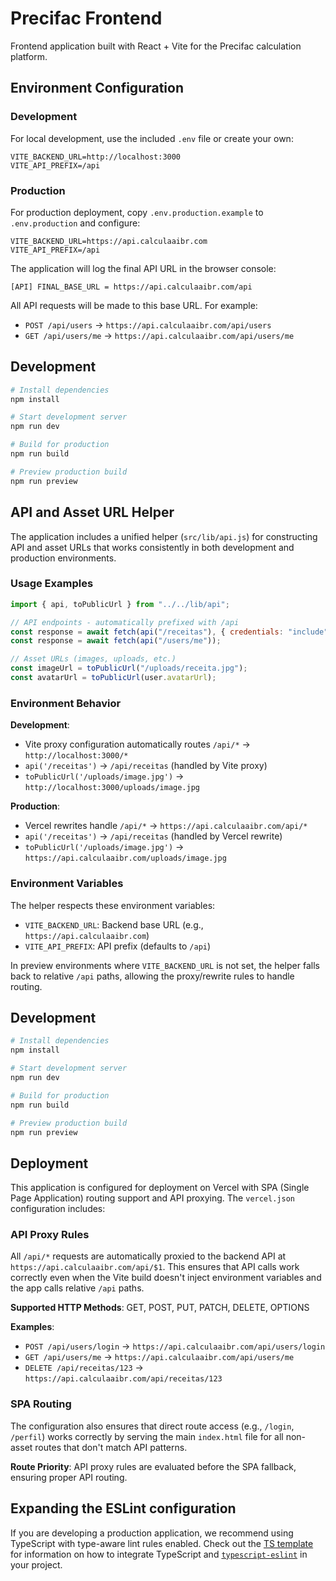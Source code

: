 # Precifac Frontend

Frontend application built with React + Vite for the Precifac calculation platform.

## Environment Configuration

### Development
For local development, use the included `.env` file or create your own:

```env
VITE_BACKEND_URL=http://localhost:3000
VITE_API_PREFIX=/api
```

### Production
For production deployment, copy `.env.production.example` to `.env.production` and configure:

```env
VITE_BACKEND_URL=https://api.calculaaibr.com
VITE_API_PREFIX=/api
```

The application will log the final API URL in the browser console:
```
[API] FINAL_BASE_URL = https://api.calculaaibr.com/api
```

All API requests will be made to this base URL. For example:
- `POST /api/users` → `https://api.calculaaibr.com/api/users`
- `GET /api/users/me` → `https://api.calculaaibr.com/api/users/me`

## Development

```bash
# Install dependencies
npm install

# Start development server
npm run dev

# Build for production
npm run build

# Preview production build
npm run preview
```

## API and Asset URL Helper

The application includes a unified helper (`src/lib/api.js`) for constructing API and asset URLs that works consistently in both development and production environments.

### Usage Examples

```javascript
import { api, toPublicUrl } from "../../lib/api";

// API endpoints - automatically prefixed with /api
const response = await fetch(api("/receitas"), { credentials: "include" });
const response = await fetch(api("/users/me"));

// Asset URLs (images, uploads, etc.)
const imageUrl = toPublicUrl("/uploads/receita.jpg");
const avatarUrl = toPublicUrl(user.avatarUrl);
```

### Environment Behavior

**Development**: 
- Vite proxy configuration automatically routes `/api/*` → `http://localhost:3000/*`
- `api('/receitas')` → `/api/receitas` (handled by Vite proxy)
- `toPublicUrl('/uploads/image.jpg')` → `http://localhost:3000/uploads/image.jpg`

**Production**: 
- Vercel rewrites handle `/api/*` → `https://api.calculaaibr.com/api/*`
- `api('/receitas')` → `/api/receitas` (handled by Vercel rewrite)
- `toPublicUrl('/uploads/image.jpg')` → `https://api.calculaaibr.com/uploads/image.jpg`

### Environment Variables

The helper respects these environment variables:
- `VITE_BACKEND_URL`: Backend base URL (e.g., `https://api.calculaaibr.com`)
- `VITE_API_PREFIX`: API prefix (defaults to `/api`)

In preview environments where `VITE_BACKEND_URL` is not set, the helper falls back to relative `/api` paths, allowing the proxy/rewrite rules to handle routing.

## Development

```bash
# Install dependencies
npm install

# Start development server
npm run dev

# Build for production
npm run build

# Preview production build
npm run preview
```

## Deployment

This application is configured for deployment on Vercel with SPA (Single Page Application) routing support and API proxying. The `vercel.json` configuration includes:

### API Proxy Rules
All `/api/*` requests are automatically proxied to the backend API at `https://api.calculaaibr.com/api/$1`. This ensures that API calls work correctly even when the Vite build doesn't inject environment variables and the app calls relative `/api` paths.

**Supported HTTP Methods**: GET, POST, PUT, PATCH, DELETE, OPTIONS

**Examples**:
- `POST /api/users/login` → `https://api.calculaaibr.com/api/users/login`
- `GET /api/users/me` → `https://api.calculaaibr.com/api/users/me`
- `DELETE /api/receitas/123` → `https://api.calculaaibr.com/api/receitas/123`

### SPA Routing
The configuration also ensures that direct route access (e.g., `/login`, `/perfil`) works correctly by serving the main `index.html` file for all non-asset routes that don't match API patterns.

**Route Priority**: API proxy rules are evaluated before the SPA fallback, ensuring proper API routing.

## Expanding the ESLint configuration

If you are developing a production application, we recommend using TypeScript with type-aware lint rules enabled. Check out the [TS template](https://github.com/vitejs/vite/tree/main/packages/create-vite/template-react-ts) for information on how to integrate TypeScript and [`typescript-eslint`](https://typescript-eslint.io) in your project.
